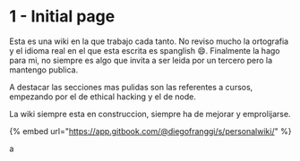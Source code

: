 # 1 - Initial page

Esta es una wiki en la que trabajo cada tanto. No reviso mucho la ortografia y el idioma real en el que esta escrita es spanglish 😄. Finalmente la hago para mi, no siempre es algo que invita a ser leida por un tercero pero la mantengo publica.

A destacar las secciones mas pulidas son las referentes a cursos, empezando por el de ethical hacking y el de node.

La wiki siempre esta en construccion, siempre ha de mejorar y emprolijarse.

{% embed url="https://app.gitbook.com/@diegofranggi/s/personalwiki/" %}

a

